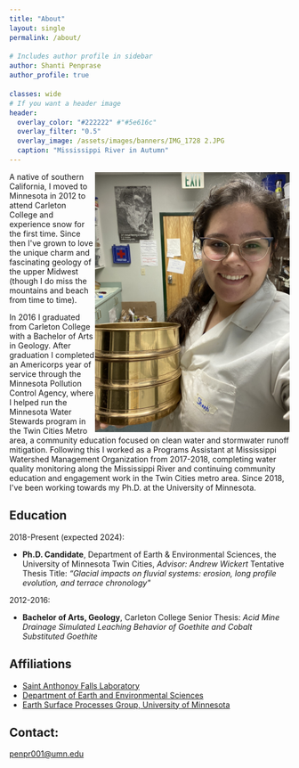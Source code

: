 ```yaml
---
title: "About"
layout: single
permalink: /about/

# Includes author profile in sidebar
author: Shanti Penprase
author_profile: true

classes: wide
# If you want a header image
header:
  overlay_color: "#222222" #"#5e616c"
  overlay_filter: "0.5"
  overlay_image: /assets/images/banners/IMG_1728 2.JPG
  caption: "Mississippi River in Autumn"
---
```

<img align="right" src="/assets/images/banners/IMG_2247.JPG" alt="OSL Lab Aftermath" width="350px">
A native of southern California, I moved to Minnesota in 2012 to attend Carleton College and experience snow for the first time. Since then I've grown to love the unique charm and fascinating geology of the upper Midwest (though I do miss the mountains and beach from time to time).

In 2016 I graduated from Carleton College with a Bachelor of Arts in Geology. After graduation I completed an Americorps year of service through the Minnesota Pollution Control Agency, where I helped run the Minnesota Water Stewards program in the Twin Cities Metro area, a community education focused on clean water and stormwater runoff mitigation. Following this I worked as a Programs Assistant at Mississippi Watershed Management Organization from 2017-2018, completing water quality monitoring along the Mississippi River and continuing community education and engagement work in the Twin Cities metro area. Since 2018, I've been working towards my Ph.D. at the University of Minnesota.

## Education

2018-Present (expected 2024):
* **Ph.D. Candidate**, Department of Earth & Environmental Sciences, the University of Minnesota Twin Cities, *Advisor: Andrew Wickert*
Tentative Thesis Title: *“Glacial impacts on fluvial systems: erosion, long profile evolution, and terrace chronology"*

2012-2016:
* **Bachelor of Arts, Geology**, Carleton College
Senior Thesis: *Acid Mine Drainage Simulated Leaching Behavior of Goethite and Cobalt Substituted Goethite*


## Affiliations

* [Saint Anthonoy Falls Laboratory](https://cse.umn.edu/safl)
* [Department of Earth and Environmental Sciences](https://www.esci.umn.edu/)
* [Earth Surface Processes Group, University of Minnesota](https://umn-earth-surface.github.io/)

## Contact:
penpr001@umn.edu

